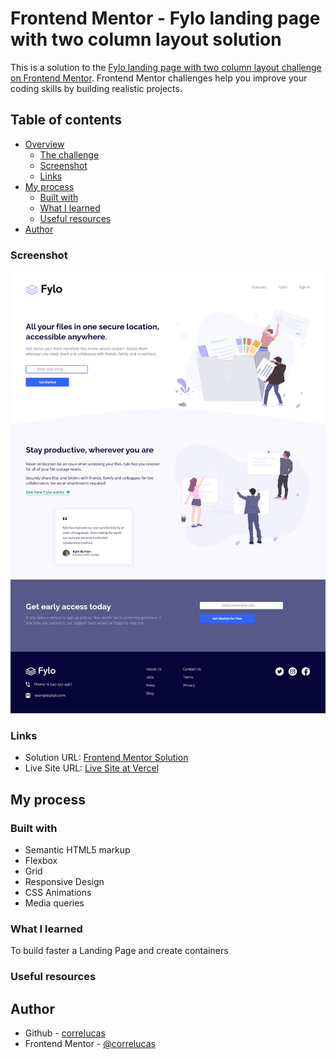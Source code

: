 # Frontend Mentor - Fylo landing page with two column layout solution

This is a solution to the [Fylo landing page with two column layout challenge on Frontend Mentor](https://www.frontendmentor.io/challenges/fylo-landing-page-with-two-column-layout-5ca5ef041e82137ec91a50f5). Frontend Mentor challenges help you improve your coding skills by building realistic projects. 

## Table of contents

- [Overview](#overview)
  - [The challenge](#the-challenge)
  - [Screenshot](#screenshot)
  - [Links](#links)
- [My process](#my-process)
  - [Built with](#built-with)
  - [What I learned](#what-i-learned)
  - [Useful resources](#useful-resources)
- [Author](#author)


### Screenshot

![](./screenshot/screenshot-desktop.png)

### Links

- Solution URL: [Frontend Mentor Solution](https://www.frontendmentor.io/solutions/fylo-landing-page-with-two-column-layout-qh7A0Tl8IP)
- Live Site URL: [Live Site at Vercel](https://fylo-landing-page-with-two-column-layout-six.vercel.app/)
## My process

### Built with

- Semantic HTML5 markup
- Flexbox
- Grid
- Responsive Design
- CSS Animations
- Media queries

### What I learned

To build faster a Landing Page and create containers

### Useful resources




## Author

- Github - [correlucas](https://github.com/correlucas/)
- Frontend Mentor - [@correlucas](https://www.frontendmentor.io/profile/correlucas)
